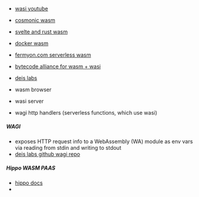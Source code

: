 - [wasi youtube](https://www.youtube.com/watch?v=97yJtD5FKe4)
- [cosmonic wasm](https://labs.cosmonic.com/)
- [svelte and rust wasm](https://blog.logrocket.com/integrating-svelte-app-rust-webassembly)
- [docker wasm](https://www.docker.com/blog/docker-wasm-technical-preview/)
- [fermyon.com serverless wasm](https://www.fermyon.com/spin)
- [bytecode alliance for wasm + wasi](https://bytecodealliance.org/)
- [deis labs](https://deislabs.io/posts/wagi-updates/)


- wasm browser
- wasi server
- wagi http handlers (serverless functions, which use wasi)

##### WAGI
- exposes HTTP request info to a WebAssembly (WA) module as env vars via reading from stdin and writing to stdout
- [deis labs github wagi repo](https://github.com/deislabs)

##### Hippo WASM PAAS
- [hippo docs](https://docs.hippofactory.dev/)
- 